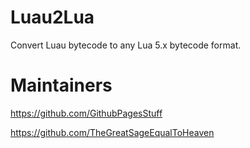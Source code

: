 # Luau2Lua
Convert Luau bytecode to any Lua 5.x bytecode format.

# Maintainers
https://github.com/GithubPagesStuff

https://github.com/TheGreatSageEqualToHeaven

